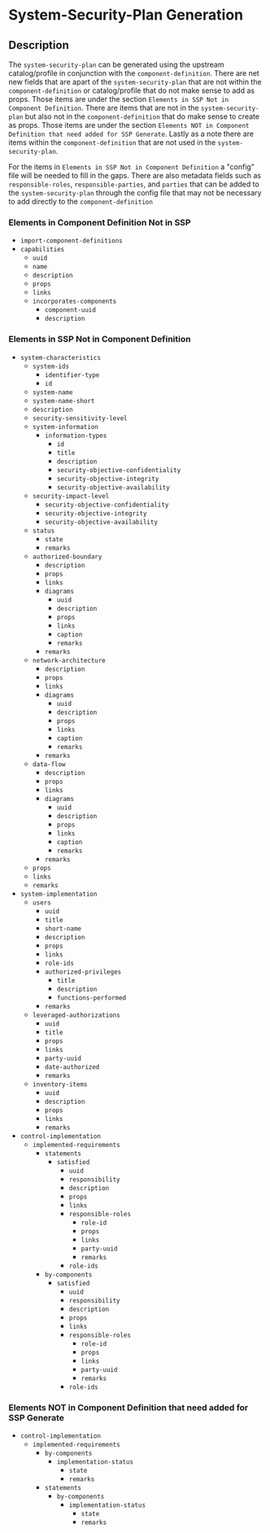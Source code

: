 # System-Security-Plan Generation

## Description

The `system-security-plan` can be generated using the upstream catalog/profile in conjunction with the `component-definition`. There are net new fields that are apart of the `system-security-plan` that are not within the `component-definition` or catalog/profile that do not make sense to add as props. Those items are under the section `Elements in SSP Not in Component Definition`. There are items that are not in the `system-security-plan` but also not in the `component-definition` that do make sense to create as props. Those items are under the section `Elements NOT in Component Definition that need added for SSP Generate`. Lastly as a note there are items within the `component-definition` that are not used in the `system-security-plan`.

For the items in `Elements in SSP Not in Component Definition` a "config" file will be needed to fill in the gaps. There are also metadata fields such as `responsible-roles`, `responsible-parties`, and `parties` that can be added to the `system-security-plan` through the config file that may not be necessary to add directly to the `component-definition`

### Elements in Component Definition Not in SSP

- `import-component-definitions`
- `capabilities`
  - `uuid`
  - `name`
  - `description`
  - `props`
  - `links`
  - `incorporates-components`
    - `component-uuid`
    - `description`

### Elements in SSP Not in Component Definition

- `system-characteristics`
  - `system-ids`
    - `identifier-type`
    - `id`
  - `system-name`
  - `system-name-short`
  - `description`
  - `security-sensitivity-level`
  - `system-information`
    - `information-types`
      - `id`
      - `title`
      - `description`
      - `security-objective-confidentiality`
      - `security-objective-integrity`
      - `security-objective-availability`
  - `security-impact-level`
    - `security-objective-confidentiality`
    - `security-objective-integrity`
    - `security-objective-availability`
  - `status`
    - `state`
    - `remarks`
  - `authorized-boundary`
    - `description`
    - `props`
    - `links`
    - `diagrams`
      - `uuid`
      - `description`
      - `props`
      - `links`
      - `caption`
      - `remarks`
    - `remarks`
  - `network-architecture`
    - `description`
    - `props`
    - `links`
    - `diagrams`
      - `uuid`
      - `description`
      - `props`
      - `links`
      - `caption`
      - `remarks`
    - `remarks`
  - `data-flow`
    - `description`
    - `props`
    - `links`
    - `diagrams`
      - `uuid`
      - `description`
      - `props`
      - `links`
      - `caption`
      - `remarks`
    - `remarks`
  - `props`
  - `links`
  - `remarks`
- `system-implementation`
  - `users`
    - `uuid`
    - `title`
    - `short-name`
    - `description`
    - `props`
    - `links`
    - `role-ids`
    - `authorized-privileges`
      - `title`
      - `description`
      - `functions-performed`
    - `remarks`
  - `leveraged-authorizations`
    - `uuid`
    - `title`
    - `props`
    - `links`
    - `party-uuid`
    - `date-authorized`
    - `remarks`
  - `inventory-items`
    - `uuid`
    - `description`
    - `props`
    - `links`
    - `remarks`
- `control-implementation`
  - `implemented-requirements`
    - `statements`
      - `satisfied`
        - `uuid`
        - `responsibility`
        - `description`
        - `props`
        - `links`
        - `responsible-roles`
          - `role-id`
          - `props`
          - `links`
          - `party-uuid`
          - `remarks`
        - `role-ids`
    - `by-components`
      - `satisfied`
        - `uuid`
        - `responsibility`
        - `description`
        - `props`
        - `links`
        - `responsible-roles`
          - `role-id`
          - `props`
          - `links`
          - `party-uuid`
          - `remarks`
        - `role-ids`

### Elements NOT in Component Definition that need added for SSP Generate

- `control-implementation`
  - `implemented-requirements`
    - `by-components`
      - `implementation-status`
        - `state`
        - `remarks`
    - `statements`
      - `by-components`
        - `implementation-status`
          - `state`
          - `remarks`
